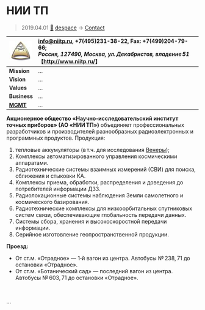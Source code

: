 # НИИ ТП
> 2019.04.01 [🚀](../../index/index.md) [despace](../index.md) → [Contact](../contact.md)

|[![](../f/con/n/nii_tp_logo1_thumb.jpg)](../f/con/n/nii_tp_logo1.png)|<info@niitp.ru>, +7(495)231-38-22, Fax: +7(499)204-79-66;<br> *Россия, 127490, Москва, ул. Декабристов, владение 51*<br> 【<http://www.niitp.ru/>】|
|:--|:--|
|**Mission**|…|
|**Vision**|…|
|**Values**|…|
|**Business**|…|
|**[MGMT](../mgmt.md)**|…|

**Акционерное общество «Научно‑исследовательский институт точных приборов» (АО «НИИ ТП»)** объединяет профессиональных разработчиков и производителей разнообразных радиоэлектронных и программных продуктов. Продукция:

   1. тепловые аккумуляторы (в т.ч. для исследования [Венеры](venus.md));
   1. Комплексы автоматизированного управления космическими аппаратами.
   1. Радиотехнические системы взаимных измерений (СВИ) для поиска, сближения и стыковки КА.
   1. Комплексы приема, обработки, распределения и доведения до потребителей информации ДЗЗ.
   1. Радиолокационные системы наблюдения Земли самолетного и космического базирования.
   1. Радиотехнические комплексы для низкоорбитальных спутниковых систем связи, обеспечивающие глобальность передачи данных.
   1. Системы сбора, хранения и высокоскоростной передачи информации.
   1. Серийное изготовление геопространственной продукции.

**Проезд:**

   - От ст.м. «Отрадное» — 1‑й вагон из центра. Автобусы № 238, 71 до остановки «Отрадное».
   - От ст.м. «Ботанический сад» — последний вагон из центра. Автобусы № 603, 71 до остановки «Отрадное».


<p style="page-break-after:always"> </p>

…

